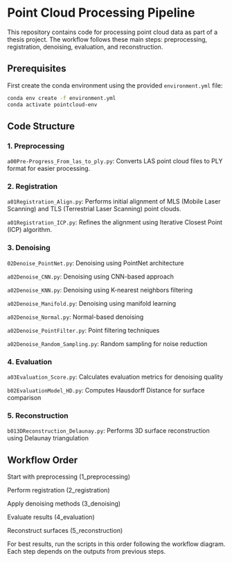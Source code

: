 # Point Cloud Processing Pipeline
This repository contains code for processing point cloud data as part of a thesis project. The workflow follows these main steps: preprocessing, registration, denoising, evaluation, and reconstruction.

## Prerequisites
First create the conda environment using the provided `environment.yml` file:

```bash
conda env create -f environment.yml
conda activate pointcloud-env
```
## Code Structure
### 1. Preprocessing
`a00Pre-Progress_From_las_to_ply.py`: Converts LAS point cloud files to PLY format for easier processing.

### 2. Registration
`a01Registration_Align.py`: Performs initial alignment of MLS (Mobile Laser Scanning) and TLS (Terrestrial Laser Scanning) point clouds.

`a01Registration_ICP.py`: Refines the alignment using Iterative Closest Point (ICP) algorithm.

### 3. Denoising
`02Denoise_PointNet.py`: Denoising using PointNet architecture

`a02Denoise_CNN.py`: Denoising using CNN-based approach

`a02Denoise_KNN.py`: Denoising using K-nearest neighbors filtering

`a02Denoise_Manifold.py`: Denoising using manifold learning

`a02Denoise_Normal.py`: Normal-based denoising

`a02Denoise_PointFilter.py`: Point filtering techniques

`a02Denoise_Random_Sampling.py`: Random sampling for noise reduction

### 4. Evaluation
`a03Evaluation_Score.py`: Calculates evaluation metrics for denoising quality

`b02EvaluationModel_HD.py`: Computes Hausdorff Distance for surface comparison

### 5. Reconstruction
`b013DReconstruction_Delaunay.py`: Performs 3D surface reconstruction using Delaunay triangulation

## Workflow Order
Start with preprocessing (1_preprocessing)

Perform registration (2_registration)

Apply denoising methods (3_denoising)

Evaluate results (4_evaluation)

Reconstruct surfaces (5_reconstruction)

For best results, run the scripts in this order following the workflow diagram. Each step depends on the outputs from previous steps.
